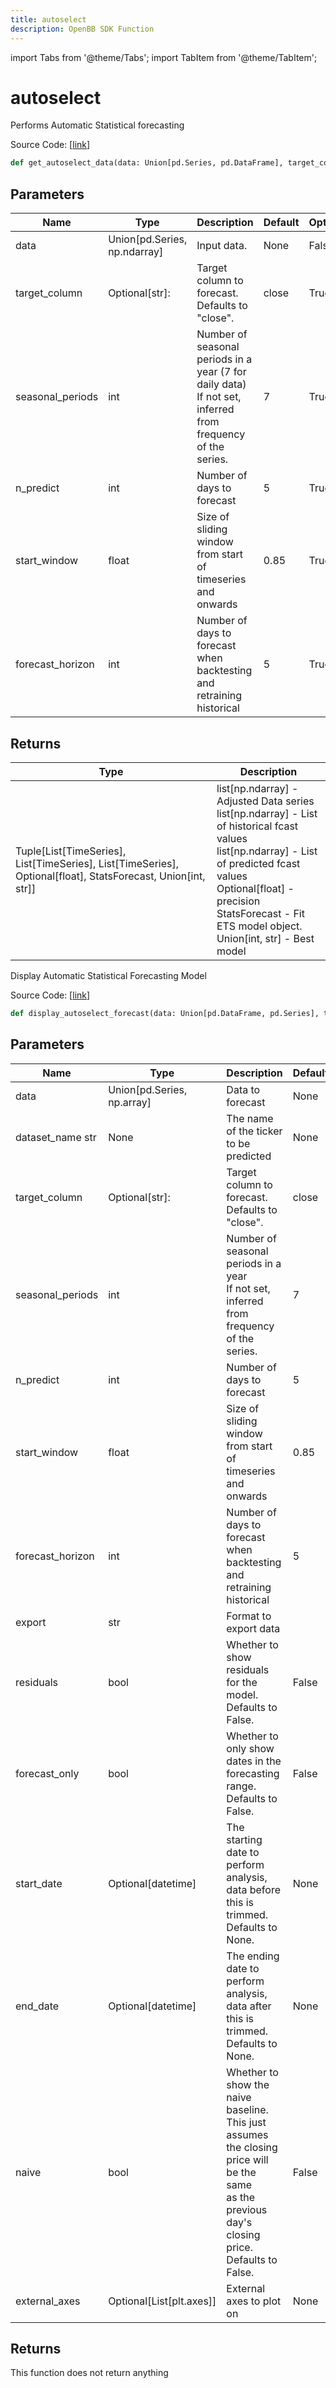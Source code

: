 ```yaml
---
title: autoselect
description: OpenBB SDK Function
---
```


import Tabs from '@theme/Tabs';
import TabItem from '@theme/TabItem';

# autoselect

<Tabs>
<TabItem value="model" label="Model" default>

Performs Automatic Statistical forecasting

Source Code: [[link](https://github.com/OpenBB-finance/OpenBBTerminal/tree/main/openbb_terminal/forecast/autoselect_model.py#L32)]

```python
def get_autoselect_data(data: Union[pd.Series, pd.DataFrame], target_column: str = "close", seasonal_periods: int = 7, n_predict: int = 5, start_window: float = 0.85, forecast_horizon: int = 5) -> Tuple[Optional[List[type[darts.timeseries.TimeSeries]]], Optional[List[type[darts.timeseries.TimeSeries]]], Optional[List[type[darts.timeseries.TimeSeries]]], Optional[float], Optional[statsforecast.core.StatsForecast], Union[int, str, NoneType]]
```
## Parameters

| Name | Type | Description | Default | Optional |
| ---- | ---- | ----------- | ------- | -------- |
| data | Union[pd.Series, np.ndarray] | Input data. | None | False |
| target_column | Optional[str]: | Target column to forecast. Defaults to "close". | close | True |
| seasonal_periods | int | Number of seasonal periods in a year (7 for daily data)<br/>If not set, inferred from frequency of the series. | 7 | True |
| n_predict | int | Number of days to forecast | 5 | True |
| start_window | float | Size of sliding window from start of timeseries and onwards | 0.85 | True |
| forecast_horizon | int | Number of days to forecast when backtesting and retraining historical | 5 | True |

## Returns

| Type | Description |
| ---- | ----------- |
| Tuple[List[TimeSeries], List[TimeSeries], List[TimeSeries], Optional[float], StatsForecast, Union[int, str]] | list[np.ndarray] - Adjusted Data series<br/>list[np.ndarray] - List of historical fcast values<br/>list[np.ndarray] - List of predicted fcast values<br/>Optional[float] - precision<br/>StatsForecast - Fit ETS model object.<br/>Union[int, str] - Best model |



</TabItem>
<TabItem value="view" label="View">

Display Automatic Statistical Forecasting Model

Source Code: [[link](https://github.com/OpenBB-finance/OpenBBTerminal/tree/main/openbb_terminal/forecast/autoselect_view.py#L20)]

```python
def display_autoselect_forecast(data: Union[pd.DataFrame, pd.Series], target_column: str = "close", dataset_name: str = "", seasonal_periods: int = 7, n_predict: int = 5, start_window: float = 0.85, forecast_horizon: int = 5, export: str = "", residuals: bool = False, forecast_only: bool = False, start_date: Optional[datetime.datetime] = None, end_date: Optional[datetime.datetime] = None, naive: bool = False, export_pred_raw: bool = False, external_axes: Optional[List[axes]] = None) -> None
```
## Parameters

| Name | Type | Description | Default | Optional |
| ---- | ---- | ----------- | ------- | -------- |
| data | Union[pd.Series, np.array] | Data to forecast | None | False |
| dataset_name str | None | The name of the ticker to be predicted | None | True |
| target_column | Optional[str]: | Target column to forecast. Defaults to "close". | close | True |
| seasonal_periods | int | Number of seasonal periods in a year<br/>If not set, inferred from frequency of the series. | 7 | True |
| n_predict | int | Number of days to forecast | 5 | True |
| start_window | float | Size of sliding window from start of timeseries and onwards | 0.85 | True |
| forecast_horizon | int | Number of days to forecast when backtesting and retraining historical | 5 | True |
| export | str | Format to export data |  | True |
| residuals | bool | Whether to show residuals for the model. Defaults to False. | False | True |
| forecast_only | bool | Whether to only show dates in the forecasting range. Defaults to False. | False | True |
| start_date | Optional[datetime] | The starting date to perform analysis, data before this is trimmed. Defaults to None. | None | True |
| end_date | Optional[datetime] | The ending date to perform analysis, data after this is trimmed. Defaults to None. | None | True |
| naive | bool | Whether to show the naive baseline. This just assumes the closing price will be the same<br/>as the previous day's closing price. Defaults to False. | False | True |
| external_axes | Optional[List[plt.axes]] | External axes to plot on | None | True |

## Returns

This function does not return anything



</TabItem>
</Tabs>